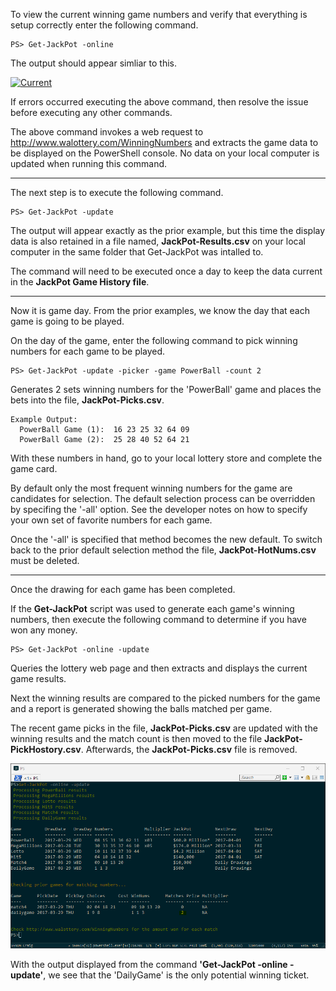 To view the current winning game numbers and verify that everything is setup correctly enter the following command.

    PS> Get-JackPot -online

The output should appear simliar to this.

[![Current](images/Currrent-Games.png)](images/Current-Games.png)

If errors occurred executing the above command, then resolve the issue before executing any other commands.

The above command invokes a web request to http://www.walottery.com/WinningNumbers and extracts the game data to be displayed on the PowerShell console. No data on your local computer is updated when running this command.
***
The next step is to execute the following command.

    PS> Get-JackPot -update

The output will appear exactly as the prior example, but this time the display data is also retained in a file named, **JackPot-Results.csv** on your local computer in the same folder that Get-JackPot was intalled to.

The command will need to be executed once a day to keep the data current in the **JackPot Game History file**.
***
Now it is game day.  From the prior examples, we know the day that each game is going to be played.

On the day of the game, enter the following command to pick winning numbers for each game to be played.

    PS> Get-JackPot -update -picker -game PowerBall -count 2

Generates 2 sets winning numbers for the 'PowerBall' game and places the bets into the file, **JackPot-Picks.csv**.

    Example Output:
      PowerBall Game (1):  16 23 25 32 64 09
      PowerBall Game (2):  25 28 40 52 64 21

With these numbers in hand, go to your local lottery store and complete the game card.

By default only the most frequent winning numbers for the game are candidates for selection.  The default selection process
can be overridden by specifing the '-all' option.  See the developer notes on how to specify your own set of favorite numbers for each game.

Once the '-all' is specified that method becomes the new default. To switch back to the prior default selection method the file, **JackPot-HotNums.csv** must be deleted.
***
Once the drawing for each game has been completed.

If the **Get-JackPot** script was used to generate each game's winning numbers, then execute the following command to determine if you have won any money.

    PS> Get-JackPot -online -update

Queries the lottery web page and then extracts and displays the current game results.
    
Next the winning results are compared to the picked numbers for the game and a report is generated showing the balls matched per game.

The recent game picks in the file, **JackPot-Picks.csv** are updated with the winning results and the match count is then moved to the file **JackPot-PickHostory.csv**. Afterwards, the **JackPot-Picks.csv** file is removed.

[![GameMatch](images/Game-Match.png)](images/Game-Match.png)

With the output displayed from the command **'Get-JackPot -online -update'**, we see that the 'DailyGame' is the only potential winning ticket.
